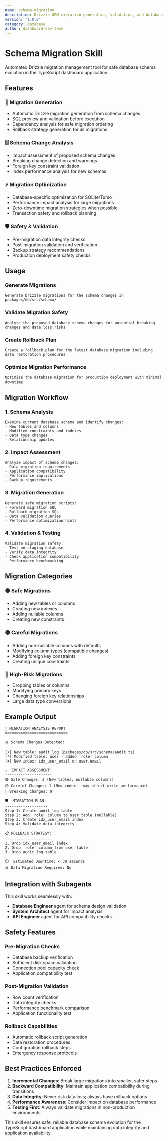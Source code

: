 ```yaml
---
name: schema-migration
description: Drizzle ORM migration generation, validation, and database change management for the TypeScript dashboard application
version: "1.0.0"
category: database
author: dashboard-dev-team
---
```


# Schema Migration Skill

Automated Drizzle migration management tool for safe database schema evolution in the TypeScript dashboard application.

## Features

### 🔄 **Migration Generation**
- Automatic Drizzle migration generation from schema changes
- SQL preview and validation before execution
- Dependency analysis for safe migration ordering
- Rollback strategy generation for all migrations

### 🗄️ **Schema Change Analysis**
- Impact assessment of proposed schema changes
- Breaking change detection and warnings
- Foreign key constraint validation
- Index performance analysis for new schemas

### ⚡ **Migration Optimization**
- Database-specific optimization for SQLite/Turso
- Performance impact analysis for large migrations
- Zero-downtime migration strategies when possible
- Transaction safety and rollback planning

### 🛡️ **Safety & Validation**
- Pre-migration data integrity checks
- Post-migration validation and verification
- Backup strategy recommendations
- Production deployment safety checks

## Usage

### Generate Migrations
```
Generate Drizzle migrations for the schema changes in packages/db/src/schema/
```

### Validate Migration Safety
```
Analyze the proposed database schema changes for potential breaking changes and data loss risks
```

### Create Rollback Plan
```
Create a rollback plan for the latest database migration including data restoration procedures
```

### Optimize Migration Performance
```
Optimize the database migration for production deployment with minimal downtime
```

## Migration Workflow

### 1. Schema Analysis
```
Examine current database schema and identify changes:
- New tables and columns
- Modified constraints and indexes
- Data type changes
- Relationship updates
```

### 2. Impact Assessment
```
Analyze impact of schema changes:
- Data migration requirements
- Application compatibility
- Performance implications
- Backup requirements
```

### 3. Migration Generation
```
Generate safe migration scripts:
- Forward migration SQL
- Rollback migration SQL
- Data validation queries
- Performance optimization hints
```

### 4. Validation & Testing
```
Validate migration safety:
- Test on staging database
- Verify data integrity
- Check application compatibility
- Performance benchmarking
```

## Migration Categories

### 🟢 **Safe Migrations**
- Adding new tables or columns
- Creating new indexes
- Adding nullable columns
- Creating new constraints

### 🟡 **Careful Migrations**
- Adding non-nullable columns with defaults
- Modifying column types (compatible changes)
- Adding foreign key constraints
- Creating unique constraints

### 🔴 **High-Risk Migrations**
- Dropping tables or columns
- Modifying primary keys
- Changing foreign key relationships
- Large data type conversions

## Example Output

```
🔄 MIGRATION ANALYSIS REPORT
============================

📊 Schema Changes Detected:
---------------------------
[+] New table: audit_log (packages/db/src/schema/audit.ts)
[*] Modified table: user - added 'role' column
[+] New index: idx_user_email on user.email

⚠️  IMPACT ASSESSMENT:
---------------------
🟢 Safe Changes: 2 (New tables, nullable columns)
🟡 Careful Changes: 1 (New index - may affect write performance)
🔴 Breaking Changes: 0

🛡️  MIGRATION PLAN:
-------------------
Step 1: Create audit_log table
Step 2: Add 'role' column to user table (nullable)
Step 3: Create idx_user_email index
Step 4: Validate data integrity

📋 ROLLBACK STRATEGY:
---------------------
1. Drop idx_user_email index
2. Drop 'role' column from user table
3. Drop audit_log table

⏱️  Estimated Downtime: < 30 seconds
📊 Data Migration Required: No
```

## Integration with Subagents

This skill works seamlessly with:
- **Database Engineer** agent for schema design validation
- **System Architect** agent for impact analysis
- **API Engineer** agent for API compatibility checks

## Safety Features

### Pre-Migration Checks
- Database backup verification
- Sufficient disk space validation
- Connection pool capacity check
- Application compatibility test

### Post-Migration Validation
- Row count verification
- Data integrity checks
- Performance benchmark comparison
- Application functionality test

### Rollback Capabilities
- Automatic rollback script generation
- Data restoration procedures
- Configuration rollback steps
- Emergency response protocols

## Best Practices Enforced

1. **Incremental Changes**: Break large migrations into smaller, safer steps
2. **Backward Compatibility**: Maintain application compatibility during transitions
3. **Data Integrity**: Never risk data loss; always have rollback options
4. **Performance Awareness**: Consider impact on database performance
5. **Testing First**: Always validate migrations in non-production environments

This skill ensures safe, reliable database schema evolution for the TypeScript dashboard application while maintaining data integrity and application availability.